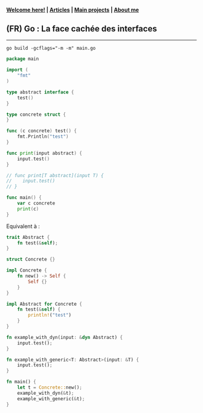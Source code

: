 #### [Welcome here!](https://vpenando.github.io) | [Articles](https://vpenando.github.io/articles.html) | [Main projects](https://vpenando.github.io/projects.html) | [About me](https://vpenando.github.io/about.html)

## (FR) Go : La face cachée des interfaces

---

`go build -gcflags="-m -m" main.go`

```go
package main

import (
    "fmt"
)

type abstract interface {
    test()
}

type concrete struct {
}

func (c concrete) test() {
    fmt.Println("test")
}

func print(input abstract) {
    input.test()
}

// func print[T abstract](input T) {
//    input.test()
// }

func main() {
    var c concrete
    print(c)
}
```

Equivalent à :
```rust
trait Abstract {
    fn test(&self);
}

struct Concrete {}

impl Concrete {
    fn new() -> Self {
        Self {}
    }
}

impl Abstract for Concrete {
    fn test(&self) {
        println!("test")
    }
}

fn example_with_dyn(input: &dyn Abstract) {
    input.test();
}

fn example_with_generic<T: Abstract>(input: &T) {
    input.test();
}

fn main() {
    let t = Concrete::new();
    example_with_dyn(&t);
    example_with_generic(&t);
}

```
